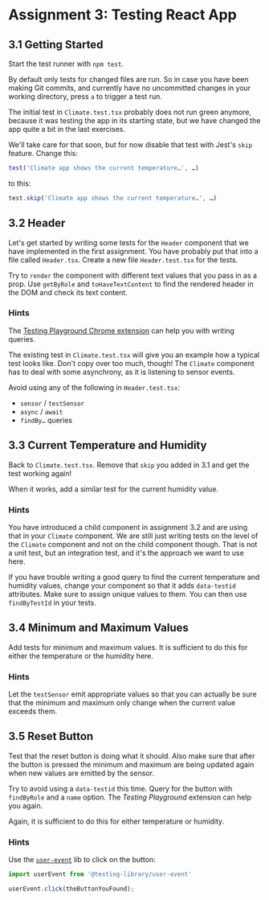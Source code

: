 # Assignment 3: Testing React App

## 3.1 Getting Started

Start the test runner with `npm test`.

By default only tests for changed files are run. So in case you have been making
Git commits, and currently have no uncommitted changes in your working
directory, press `a` to trigger a test run.

The initial test in `Climate.test.tsx` probably does not run green anymore,
because it was testing the app in its starting state, but we have changed the
app quite a bit in the last exercises.

We'll take care for that soon, but for now disable that test with Jest's `skip`
feature. Change this:

```typescript
test('Climate app shows the current temperature…', …)
```

to this:

```typescript
test.skip('Climate app shows the current temperature…', …)
```

## 3.2 Header

Let's get started by writing some tests for the `Header` component that we
have implemented in the first assignment. You have probably put that into a
file called `Header.tsx`. Create a new file `Header.test.tsx` for the tests.

Try to `render` the component with different text values that you pass in as a
prop. Use `getByRole` and `toHaveTextContent` to find the rendered header in the
DOM and check its text content.

### Hints

The [Testing Playground Chrome extension](https://chrome.google.com/webstore/detail/testing-playground/hejbmebodbijjdhflfknehhcgaklhano)
can help you with writing queries.

The existing test in `Climate.test.tsx` will give you an example how a typical
test looks like. Don't copy over too much, though! The `Climate` component has
to deal with some asynchrony, as it is listening to sensor events.

Avoid using any of the following in `Header.test.tsx`:

* `sensor` / `testSensor`
* `async` / `await`
* `findBy…` queries

## 3.3 Current Temperature and Humidity

Back to `Climate.test.tsx`. Remove that `skip` you added in 3.1 and get the test
working again!

When it works, add a similar test for the current humidity value.

### Hints

You have introduced a child component in assignment 3.2 and are using that in
your `Climate` component. We are still just writing tests on the level of the
`Climate` component and not on the child component though. That is not a unit
test, but an integration test, and it's the approach we want to use here.

If you have trouble writing a good query to find the current temperature and
humidity values, change your component so that it adds `data-testid` attributes.
Make sure to assign unique values to them. You can then use `findByTestId` in
your tests.

## 3.4 Minimum and Maximum Values

Add tests for minimum and maximum values. It is sufficient to do this for either
the temperature or the humidity here.

### Hints

Let the `testSensor` emit appropriate values so that you can actually be sure
that the minimum and maximum only change when the current value exceeds them.

## 3.5 Reset Button

Test that the reset button is doing what it should. Also make sure that after
the button is pressed the minimum and maximum are being updated again when new
values are emitted by the sensor.

Try to avoid using a `data-testid` this time. Query for the button with
`findByRole` and a `name` option. The *Testing Playground* extension can help
you again.

Again, it is sufficient to do this for either temperature or humidity.

### Hints

Use the [`user-event`](https://github.com/testing-library/user-event) lib to
click on the button:

```typescript
import userEvent from '@testing-library/user-event'

userEvent.click(theButtonYouFound);
```
